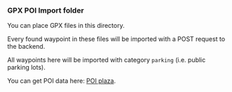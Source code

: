### GPX POI Import folder

You can place GPX files in this directory.

Every found waypoint in these files will be imported with a POST request to the backend.

All waypoints here will be imported with category `parking` (i.e. public parking lots).

You can get POI data here: [POI plaza](http://poiplaza.com/).